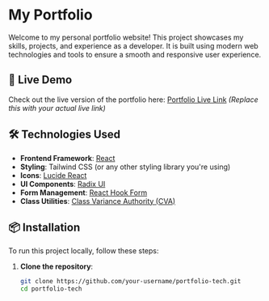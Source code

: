 # My Portfolio

Welcome to my personal portfolio website! This project showcases my skills, projects, and experience as a developer. It is built using modern web technologies and tools to ensure a smooth and responsive user experience.

## 🚀 Live Demo

Check out the live version of the portfolio here: [Portfolio Live Link](#) *(Replace this with your actual live link)*

## 🛠️ Technologies Used

- **Frontend Framework**: [React](https://reactjs.org/)
- **Styling**: Tailwind CSS (or any other styling library you're using)
- **Icons**: [Lucide React](https://lucide.dev/)
- **UI Components**: [Radix UI](https://www.radix-ui.com/)
- **Form Management**: [React Hook Form](https://react-hook-form.com/)
- **Class Utilities**: [Class Variance Authority (CVA)](https://cva.style/)

## 📦 Installation

To run this project locally, follow these steps:

1. **Clone the repository**:
   ```bash
   git clone https://github.com/your-username/portfolio-tech.git
   cd portfolio-tech
